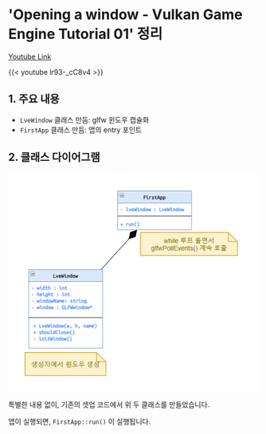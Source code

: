# 'Opening a window - Vulkan Game Engine Tutorial 01' 정리


[Youtube Link](https://youtu.be/lr93-_cC8v4?list=PL8327DO66nu9qYVKLDmdLW_84-yE4auCR)

{{< youtube lr93-_cC8v4 >}}

## 1. 주요 내용

- `LveWindow` 클래스 만듬: glfw 윈도우 캡슐화
- `FirstApp` 클래스 만듬: 앱의 entry 포인트

## 2. 클래스 다이어그램

![dartpad1.jpg](/images/lve/i1_class-diagram.png)

특별한 내용 없이, 기존의 셋업 코드에서 위 두 클래스를 만들었습니다.

앱이 실행되면, `FirstApp::run()` 이 실행됩니다.

